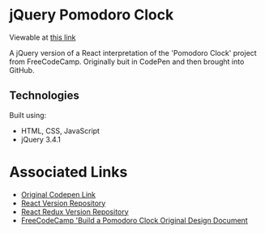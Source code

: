 # jQuery Pomodoro Clock

Viewable at [this link](https://sam-jdnz2018.github.io/pomodoro-clock-jquery/)

A jQuery version of a React interpretation of the 'Pomodoro Clock' project from FreeCodeCamp. Originally buit in CodePen and then brought into GitHub.

## Technologies

Built using:
* HTML, CSS, JavaScript
* jQuery 3.4.1

# Associated Links

* [Original Codepen Link](https://codepen.io/sam_donaldson2018/pen/JqgaYO)
* [React Version Repository](https://github.com/sam-jdNZ2018/pomodoro-clock-react)
* [React Redux Version Repository](https://github.com/sam-jdNZ2018/pomodoro-clock-react-redux)
* [FreeCodeCamp 'Build a Pomodoro Clock Original Design Document](https://learn.freecodecamp.org/front-end-libraries/front-end-libraries-projects/build-a-pomodoro-clock)
 
